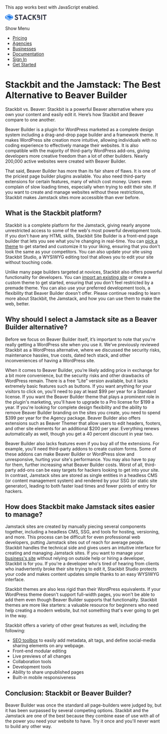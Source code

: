 This app works best with JavaScript enabled.

<a href="/" class="masthead-logo"><img src="/images/logo_alt.svg" alt="Stackbit logo" width="133" height="20" /></a>

<span class="screen-reader-text">Show Menu</span><span class="masthead-menu-icon" aria-hidden="true"></span>

-   [Pricing](/pricing)
-   [Agencies](/agencies)
-   [Businesses](/businesses)
-   [Documentation](https://www.stackbit.com/docs/)
-   [Sign In](https://app.stackbit.com/)
-   <a href="https://app.stackbit.com/create" class="button-component button-component-theme-accent button-component-hollow"><span>Get Started</span></a>

Stackbit and the Jamstack: The Best Alternative to Beaver Builder
=================================================================

Stackbit vs. Beaver: Stackbit is a powerful Beaver alternative where you own your content and easily edit it. Here’s how Stackbit and Beaver compare to one another.

Beaver Builder is a plugin for WordPress marketed as a complete design system including a drag-and-drop page builder and a framework theme. It makes WordPress site creation more intuitive, allowing individuals with no coding experience to effectively manage their websites. It is also compatible with the majority of third-party WordPress add-ons, giving developers more creative freedom than a lot of other builders. Nearly 200,000 active websites were created with Beaver Builder.

That said, Beaver Builder has more than its fair share of flaws. It is one of the priciest page builder plugins available. You also need third-party extensions for certain features, many of which cost money. Users even complain of slow loading times, especially when trying to edit their site. If you want to create and manage websites without these restrictions, Stackbit makes Jamstack sites more accessible than ever before.

What is the Stackbit platform?
------------------------------

Stackbit is a complete platform for the Jamstack, giving nearly anyone unrestricted access to some of the web's most powerful development tools. If you don't have any HTML skills, Stackbit Site Builder is a front-end page builder that lets you see what you're changing in real-time. You can [pick a theme](http://jamstackthemes.dev/?utm_source=stackbit.com&utm_medium=article&utm_campaign=alternative-to-beaver) to get started and customize it to your liking, ensuring that you don't look the same as your competitors. You can also update your site using Stackbit Studio, a WYSIWYG editing tool that allows you to edit your site without touching code.

Unlike many page builders targeted at novices, Stackbit also offers powerful functionality for developers. You can [import an existing site](https://app.stackbit.com/import) or create a custom theme to get started, ensuring that you don't feel restricted by a premade theme. You can also use your preferred development tools, a flexibility that Beaver Builder doesn't offer. Please continue reading to learn more about Stackbit, the Jamstack, and how you can use them to make the web, better.

Why should I select a Jamstack site as a Beaver Builder alternative?
--------------------------------------------------------------------

Before we focus on Beaver Builder itself, it’s important to note that you're really getting a WordPress site when you use it. We’ve previously reviewed Stackbit as a WordPress alternative, where we discussed the security risks, maintenance hassles, true costs, dated tech stack, and other inconveniences of having a WordPress site.

When it comes to Beaver Builder, you’re likely adding price in exchange for a bit more convenience, but the security risks and other drawbacks of WordPress remain. There is a free “Lite” version available, but it lacks extremely basic features such as buttons. If you want anything for your visitors to click on, you'll need to pay at least $99 per year for a Standard license. If you want the Beaver Builder theme that plays a prominent role in the plugin's marketing, you'll have to upgrade to a Pro license for $199 a year. If you're looking for complete design flexibility and the ability to remove Beaver Builder branding on the sites you create, you need to spend $399 per year for the Agency package. Beaver Builder also offers extensions such as Beaver Themer that allow users to edit headers, footers, and other site elements for an additional $200 per year. Everything renews automatically as well, though you get a 40 percent discount in year two.

Beaver Builder also lacks features even if you buy all of the extensions. For example, you'll need third-party addons to create custom forms. Some of these addons can make Beaver Builder or WordPress slow and unresponsive, hurting your site's performance. You may also have to pay for them, further increasing what Beaver Builder costs. Worst of all, third-party add-ons can be easy targets for hackers looking to get into your site. In contrast, Jamstack sites are stored as single entities in a headless CMS (or content management system) and rendered by your SSG (or static site generator), leading to both faster load times and fewer points of entry for hackers.

How does Stackbit make Jamstack sites easier to manage?
-------------------------------------------------------

Jamstack sites are created by manually piecing several components together, including a headless CMS, SSG, and tools for hosting, versioning, and more. This process can be difficult for even professional web developers, putting Jamstack sites out of reach for average people. Stackbit handles the technical side and gives users an intuitive interface for creating and managing Jamstack sites. If you want to manage your [business's site](https://www.stackbit.com/businesses) without relying on outside help or hiring a developer, Stackbit is for you. If you're a developer who's tired of hearing from clients who inadvertently broke their site trying to edit it, Stackbit Studio protects your code and makes content updates simple thanks to an easy WYSIWYG interface.

Stackbit themes are also less rigid than their WordPress equivalents. If your WordPress theme doesn't support full-width pages, you won't be able to add them even though Beaver Builder supports that functionality. Stackbit themes are more like starters: a valuable resource for beginners who need help creating a modern website, but not something that's ever going to get in the way.

Stackbit offers a variety of other great features as well, including the following:

-   [SEO toolbox](https://www.stackbit.com/blog/seo-tools/) to easily add metadata, alt tags, and define social-media sharing elements on any webpage.
-   Front-end modular editing
-   Live previews of all changes
-   Collaboration tools
-   Development tools
-   Ability to share unpublished pages
-   Built-in mobile responsiveness

Conclusion: Stackbit or Beaver Builder?
---------------------------------------

Beaver Builder was once the standard all page-builders were judged by, but it has been surpassed by several competing options. Stackbit and the Jamstack are one of the best because they combine ease of use with all of the power you need your website to have. Try it once and you'll never want to build any other way.










